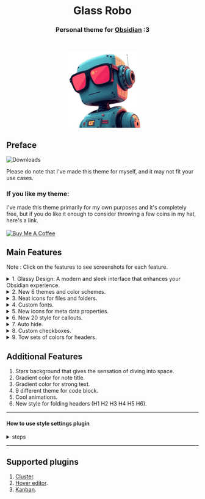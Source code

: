 <h1 align="center">Glass Robo  </h1>
<h3 align="center">Personal theme for <a href="https://obsidian.md">Obsidian</a> :3</h3><br>

<p align="center"> <img src="assets/pics/robo2.png" style="height: 200px !important;width: 200px !important;" > </p>

## Preface

![Downloads](https://img.shields.io/badge/dynamic/json?url=https%3A%2F%2Freleases.obsidian.md%2Fstats%2Ftheme&query=%24.Glass%20Robo.download&style=for-the-badge&logo=obsidian&label=downloads&labelColor=%23131922&color=%239ca0fa)

Please do note that I've made this theme for myself, and it may not fit your use cases.

### If you like my theme:

I've made this theme primarily for my own purposes and it's completely free, but if you do like it enough to consider throwing a few coins in my hat, here's a link.<br><br>
<a href="https://www.buymeacoffee.com/lorens" target="_blank"><img src="https://cdn.buymeacoffee.com/buttons/v2/default-yellow.png" alt="Buy Me A Coffee" style="height: 60px !important;width: 217px !important;" ></a>

## Main Features

Note : Click on the features to see screenshots for each feature.
<br>

<details>
   <summary>1. Glassy Design: A modern and sleek interface that enhances your Obsidian experience.</summary>

  <ul>
    <li>
     <details>
      <summary>PC Screenshots</summary>
        <p>
            <ul>
              <p align="center"> <img src="assets/pics/PC/img-pc-02.png"></p>
              <p align="center"> <img src="assets/pics/PC/img-pc-04.png"></p>
              <p align="center"> <img src="assets/pics/PC/img-pc-01.png"></p>
              <p align="center"> <img src="assets/pics/PC/img-pc-03.png"></p>
            </ul>
        </p>
      </details>
    </li>
  </ul>

  <ul>
    <li>
     <details>
      <summary>Phone Screenshots</summary>
        <p>
            <ul>
              <p align="center"> <img src="assets/pics/phone/img-phone-02.jpg" style="height: 420px !important;width: 220px !important;"></p>
              <p align="center"> <img src="assets/pics/phone/img-phone-03.jpg" style="height: 420px !important;width: 220px !important;"></p>
              <p align="center"> <img src="assets/pics/phone/img-phone-07.jpg" style="height: 420px !important;width: 220px !important;"></p>
              <p align="center"> <img src="assets/pics/phone/img-phone-01.jpg" style="height: 420px !important;width: 220px !important;"></p>
              <p align="center"> <img src="assets/pics/phone/img-phone-04.jpg" style="height: 420px !important;width: 220px !important;"></p>
              <p align="center"> <img src="assets/pics/phone/img-phone-05.jpg" style="height: 420px !important;width: 220px !important;"></p>
              <p align="center"> <img src="assets/pics/phone/img-phone-06.jpg" style="height: 420px !important;width: 220px !important;"></p>
            </ul>
        </p>
      </details>
    </li>
  </ul>

</details>
<details>
   <summary>2. New 6 themes and color schemes.</summary>
    <p> Using <a href="#how-to-use-style-settings-plugin">style settings</a> plugin you can select what style you want.</p>

  <ul>
    <li>
     <details>
      <summary>Glass Robo theme</summary>
        <p>
            <ul>
              <p align="center"> <img src="assets/pics/themes/1.glassRobo.png"></p>
            </ul>
        </p>
      </details>
    </li>
    <li>
     <details>
      <summary>Gruvbox theme</summary>
        <p>
            <ul>
              <p align="center"> <img src="assets/pics/themes/2.gruvbox.png"></p>
            </ul>
        </p>
      </details>
    </li>
    <li>
     <details>
      <summary>Catppuccin theme</summary>
        <p>
            <ul>
              <p align="center"> <img src="assets/pics/themes/3.catppuccin.png"></p>
            </ul>
        </p>
      </details>
    </li>
    <li>
     <details>
      <summary>Lorens theme</summary>
        <p>
            <ul>
              <p align="center"> <img src="assets/pics/themes/4.lorens.png"></p>
            </ul>
        </p>
      </details>
    </li>
    <li>
     <details>
      <summary>Dracula theme</summary>
        <p>
            <ul>
              <p align="center"> <img src="assets/pics/themes/5.dracula.png"></p>
            </ul>
        </p>
      </details>
    </li>
    <li>
     <details>
      <summary>One Dark theme</summary>
        <p>
            <ul>
              <p align="center"> <img src="assets/pics/themes/6.oneDark.png"></p>
            </ul>
        </p>
      </details>
    </li>
  </ul>

</details>
<details>
   <summary>3. Neat icons for files and folders.</summary>
   </br>
    <p align="center"> <img src="assets/pics/general/file-tree-icons.jpg" style="width: 350px !important;"></p>
</details>
<details>
   <summary>4. Custom fonts.</summary>
   </br>
        <p align="center"> <img src="assets/pics/fonts/english.jpg" style="width: 220px !important;"></p>
        <p align="center"> <img src="assets/pics/fonts/arabic.jpg" style="width: 220px !important;"></p>
    <p> Using <a href="#how-to-use-style-settings-plugin">style settings</a> plugin you can enable/disable custom fonts.</p>
</details>
<details>
   <summary>5. New icons for meta data properties.</summary>
   </br>
    <p align="center"> <img src="assets/pics/general/meta-data.jpg" style="width: 512px !important;"></p>
    <p align="center"> All thanks to <a href="https://github.com/Avesend/obsidian-lumines">lumines theme</a>.</p>
      <ul>
        <li>
          <details>
              <summary>Available icons</summary>
              <p>
                  <ul>
                    <li>tags</li>
                    <li>time</li>
                    <li>cssclasses</li>
                    <li>birthday</li>
                    <li>save</li>
                    <li>lovely</li>
                    <li>camera</li>
                    <li>radio</li>
                    <li>music</li>
                    <li>wallet</li>
                    <li>note</li>
                    <li>number</li>
                    <li>city</li>
                    <li>address</li>
                    <li>passport</li>
                    <li>issued</li>
                    <li>game</li>
                    <li>weight</li>
                    <li>ticket</li>
                    <li>bankcard</li>
                    <li>snils</li>
                    <li>socials</li>
                    <li>email</li>
                    <li>source</li>
                    <li>cover</li>
                    <li>author</li>
                    <li>rating</li>
                    <li>year</li>
                    <li>link</li>
                    <li>timer</li>
                    <li>briefcase</li>
                    <li>award</li>
                    <li>book</li>
                    <li>location</li>
                    <li>map</li>
                    <li>bag</li>
                    <li>receipt</li>
                    <li>box</li>
                    <li>reserve</li>
                    <li>key</li>
                    <li>youtube</li>
                  </ul>
              </p>
           </details>
        </li>
     </ul>
</details>

<details>
   <summary>6. New 20 style for callouts.</summary>
    <p> Using <a href="#how-to-use-style-settings-plugin">style settings</a> plugin you can select what style you want.</p>

<ul>
    <li>
        <details>
            <summary>Glass Robo style</summary>
            <p>
                <ul>
                    <p align="center"><img src="assets/pics/callouts/sets/1.glassRobo.png"></p>
                </ul>
            </p>
        </details>
    </li>
    <li>
        <details>
            <summary>Lorens style</summary>
            <p>
                <ul>
                    <p align="center"><img src="assets/pics/callouts/sets/2.lorens.png"></p>
                </ul>
            </p>
        </details>
    </li>
    <li>
        <details>
            <summary>Glow style</summary>
            <p>
                <ul>
                    <p align="center"><img src="assets/pics/callouts/sets/3.glow.png"></p>
                </ul>
            </p>
        </details>
    </li>
    <li>
        <details>
            <summary>Idlib style</summary>
            <p>
                <ul>
                    <p align="center"><img src="assets/pics/callouts/sets/4.idlib.png"></p>
                </ul>
            </p>
        </details>
    </li>
    <li>
        <details>
            <summary>Draa style</summary>
            <p>
                <ul>
                    <p align="center"><img src="assets/pics/callouts/sets/5.draa.png"></p>
                </ul>
            </p>
        </details>
    </li>
    <li>
        <details>
            <summary>Raka style</summary>
            <p>
                <ul>
                    <p align="center"><img src="assets/pics/callouts/sets/6.raka.png"></p>
                </ul>
            </p>
        </details>
    </li>
    <li>
        <details>
            <summary>Ladak style</summary>
            <p>
                <ul>
                    <p align="center"><img src="assets/pics/callouts/sets/7.ladak.png"></p>
                </ul>
            </p>
        </details>
    </li>
    <li>
        <details>
            <summary>Sham style</summary>
            <p>
                <ul>
                    <p align="center"><img src="assets/pics/callouts/sets/8.sham.png"></p>
                </ul>
            </p>
        </details>
    </li>
    <li>
        <details>
            <summary>Hama style</summary>
            <p>
                <ul>
                    <p align="center"><img src="assets/pics/callouts/sets/9.hama.png"></p>
                </ul>
            </p>
        </details>
    </li>
    <li>
        <details>
            <summary>Gaza style</summary>
            <p>
                <ul>
                    <p align="center"><img src="assets/pics/callouts/sets/10.gaza.png"></p>
                </ul>
            </p>
        </details>
    </li>
    <li>
        <details>
            <summary>Halab style</summary>
            <p>
                <ul>
                    <p align="center"><img src="assets/pics/callouts/sets/11.halab.png"></p>
                </ul>
            </p>
        </details>
    </li>
    <li>
        <details>
            <summary>Dzor style</summary>
            <p>
                <ul>
                    <p align="center"><img src="assets/pics/callouts/sets/12.dzor.png"></p>
                </ul>
            </p>
        </details>
    </li>
    <li>
        <details>
            <summary>Hasaka style</summary>
            <p>
                <ul>
                    <p align="center"><img src="assets/pics/callouts/sets/13.hasaka.png"></p>
                </ul>
            </p>
        </details>
    </li>
    <li>
        <details>
            <summary>Tadmor style</summary>
            <p>
                <ul>
                    <p align="center"><img src="assets/pics/callouts/sets/14.tadmor.png"></p>
                </ul>
            </p>
        </details>
    </li>
    <li>
        <details>
            <summary>Homs style</summary>
            <p>
                <ul>
                    <p align="center"><img src="assets/pics/callouts/sets/15.homs.png"></p>
                </ul>
            </p>
        </details>
    </li>
    <li>
        <details>
            <summary>Gummy style</summary>
            <p>
                <ul>
                    <p align="center"><img src="assets/pics/callouts/sets/16.gummy.png"></p>
                </ul>
            </p>
        </details>
    </li>
    <li>
        <details>
            <summary>Wall style</summary>
            <p>
                <ul>
                    <p align="center"><img src="assets/pics/callouts/sets/17.wall.png"></p>
                </ul>
            </p>
        </details>
    </li>
    <li>
        <details>
            <summary>Loli style</summary>
            <p>
                <ul>
                    <p align="center"><img src="assets/pics/callouts/sets/18.loli.png"></p>
                </ul>
            </p>
        </details>
    </li>
    <li>
        <details>
            <summary>Swida style</summary>
            <p>
                <ul>
                    <p align="center"><img src="assets/pics/callouts/sets/19.swida.png"></p>
                </ul>
            </p>
        </details>
    </li>
    <li>
        <details>
            <summary>Tartus style</summary>
            <p>
                <ul>
                    <p align="center"><img src="assets/pics/callouts/sets/20.tartus.png"></p>
                </ul>
            </p>
        </details>
    </li>
</ul>

</details>
<details>
   <summary>7. Auto hide.</summary>
    <p> By default auto-hide is disabled if you want to enable it use  <a href="#how-to-use-style-settings-plugin">style settings</a> plugin.</p>
  <ul>
    <li>
     <details>
      <summary>Screenshot</summary>
        <p>
            <ul>
            <p align="center"> <img src="assets/pics/autohide.gif"></p>
            </ul>
        </p>
      </details>
    </li>
  </ul>

</details>
<details>
   <summary>8. Custom checkboxes.</summary>

  <ul>
    <li>
     <details>
      <summary>Screenshot</summary>
        <p>
            <ul>
              <p align="center"> <img src="assets/pics/general/checkboxs.jpg" style="width: 220px !important;"></p>
            </ul>
        </p>
      </details>
    </li>
  </ul>

  <ul>
    <li>
     <details>
      <summary>Available checkboxes</summary>
        <p>
            <ul>
                <p> - [>] send</p>
                <p> - [<] date</p>
                <p> - [!] warning</p>
                <p> - [-] deleted</p>
                <p> - [/] chart</p>
                <p> - [?] question</p>
                <p> - [*] star</p>
                <p> - [n] note</p>
                <p> - [l] location</p>
                <p> - [i] info</p>
                <p> - [I] idea</p>
                <p> - [S] dollar</p>
                <p> - [p] like</p>
                <p> - [c] dislike</p>
                <p> - [b] bookmark</p>
                <p> - ["] quote</p>
                <p> - [u] up</p>
                <p> - [d] down</p>
            </ul>
        </p>
      </details>
    </li>
  </ul>

</details>

<details>
   <summary>9. Tow sets of colors for headers.</summary>
    <p> Using <a href="#how-to-use-style-settings-plugin">style settings</a> plugin you can select what set you want.</p>
  <ul>
    <li>
     <details>
      <summary>Set 1 Screenshot</summary>
        <p>
            <ul>
              <p align="center"> <img src="assets/pics/headers/headers-01.png"></p>
            </ul>
        </p>
      </details>
    </li>
  </ul>

  <ul>
    <li>
     <details>
      <summary>Set 2 Screenshot</summary>
        <p>
            <ul>
              <p align="center"> <img src="assets/pics/headers/headers-02.png"></p> 
            </ul>
        </p>
      </details>
    </li>
  </ul>

</details>

## Additional Features

1. Stars background that gives the sensation of diving into space.
2. Gradient color for note title.
3. Gradient color for strong text.
4. 9 different theme for code block.
5. Cool animations.
6. New style for folding headers (H1 H2 H3 H4 H5 H6).

---

#### How to use style settings plugin

<details>
   <summary>steps</summary>

- Install <a href="https://github.com/mgmeyers/obsidian-style-settings">style settings</a> plugin then enable it.
- Once the plugin is enabled, go to Settings, Navigate to the "Style Settings" tab.

#### with style settings plugin you can :

- Enable/disable Stars background.
- Set background color.
- Select headers color scheme.
- Select headers color style.
- Enable/disable custom fonts.
- Show/hide navigation tree arrow.
- Show/hide callouts icons.
- Select callout style from 20 different styles.
- Select App theme from 6 different styles.
- Enable/disable callout title centering.
- Enable/disable `bold` `strong` text gradient color.
- Enable/disable auto hide.
- Select code block theme from 9 different styles.

</details>

---

## Supported plugins

1. <a href="https://obsidian.md/plugins?id=cluster">Cluster</a>.
2. <a href="https://obsidian.md/plugins?id=obsidian-hover-editor">Hover editor</a>.
3. <a href="https://obsidian.md/plugins?id=obsidian-kanban">Kanban</a>.
